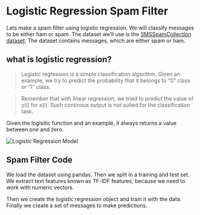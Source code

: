 # Logistic Regression Spam Filter

Lets make a spam filter using logistic regression. We will classify messages to be either ham or spam. The dataset we’ll use is the [SMSSpamCollection dataset](https://archive.ics.uci.edu/ml/datasets/SMS+Spam+Collection). The dataset contains messages, which are either spam or ham.

## what is logistic regression?

> Logistic regression is a simple classification algorithm. Given an example, we try to predict the probability that it belongs to “0” class or “1” class.

> Remember that with linear regression, we tried to predict the value of y(i) for x(i). Such continous output is not suited for the classification task.

Given the logisitic function and an example, it always returns a value between one and zero.


![Logistic Regression Model](https://raw.githubusercontent.com/hasansajedi/StartMachineLerning/master/images/logistic-function.png)

## Spam Filter Code
We load the dataset using pandas. Then we split in a training and test set. We extract text features known as TF-IDF features, because we need to work with numeric vectors.

Then we create the logistic regression object and train it with the data. Finally we create a set of messages to make predictions.

